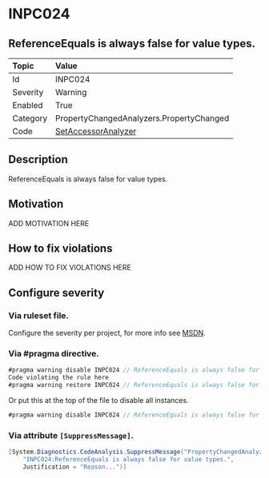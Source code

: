 # INPC024
## ReferenceEquals is always false for value types.

| Topic    | Value
| :--      | :--
| Id       | INPC024
| Severity | Warning
| Enabled  | True
| Category | PropertyChangedAnalyzers.PropertyChanged
| Code     | [SetAccessorAnalyzer](https://github.com/DotNetAnalyzers/PropertyChangedAnalyzers/blob/master/PropertyChangedAnalyzers/Analyzers/SetAccessorAnalyzer.cs)


## Description

ReferenceEquals is always false for value types.

## Motivation

ADD MOTIVATION HERE

## How to fix violations

ADD HOW TO FIX VIOLATIONS HERE

<!-- start generated config severity -->
## Configure severity

### Via ruleset file.

Configure the severity per project, for more info see [MSDN](https://msdn.microsoft.com/en-us/library/dd264949.aspx).

### Via #pragma directive.
```C#
#pragma warning disable INPC024 // ReferenceEquals is always false for value types.
Code violating the rule here
#pragma warning restore INPC024 // ReferenceEquals is always false for value types.
```

Or put this at the top of the file to disable all instances.
```C#
#pragma warning disable INPC024 // ReferenceEquals is always false for value types.
```

### Via attribute `[SuppressMessage]`.

```C#
[System.Diagnostics.CodeAnalysis.SuppressMessage("PropertyChangedAnalyzers.PropertyChanged", 
    "INPC024:ReferenceEquals is always false for value types.", 
    Justification = "Reason...")]
```
<!-- end generated config severity -->